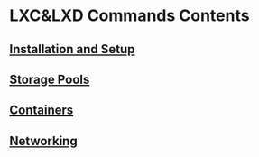 # LXC&LXD Commands Contents

## [Installation and Setup](https://github.com/Catchron/catchron-kb/blob/main/LXC%26LXD/LXC%26LXD%20Installation%20and%20Setup%20Commands.md)
## [Storage Pools](https://github.com/Catchron/catchron-kb/blob/main/LXC%26LXD/LXC%26LXD%20Storage%20Commands.md)
## [Containers](https://github.com/Catchron/catchron-kb/blob/main/LXC%26LXD/LXC%26LXD%20Containers.md)
## [Networking](https://github.com/Catchron/catchron-kb/blob/main/LXC%26LXD/LXC%26LXD%20Containers.md)
